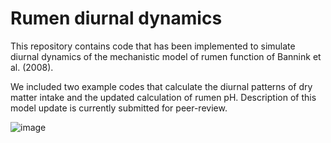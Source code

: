 # Rumen diurnal dynamics
This repository contains code that has been implemented to simulate diurnal dynamics of the mechanistic model of rumen function of Bannink et al. (2008). 

We included two example codes that calculate the diurnal patterns of dry matter intake and the updated calculation of rumen pH. Description of this model update is currently submitted for peer-review. 

![image](https://github.com/user-attachments/assets/ad2a093b-7cc1-40a5-adbb-2639a62f4ffa)
